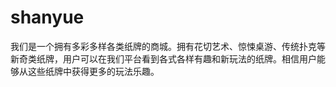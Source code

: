 # shanyue

我们是一个拥有多彩多样各类纸牌的商城。拥有花切艺术、惊悚桌游、传统扑克等新奇类纸牌，用户可以在我们平台看到各式各样有趣和新玩法的纸牌。相信用户能够从这些纸牌中获得更多的玩法乐趣。
